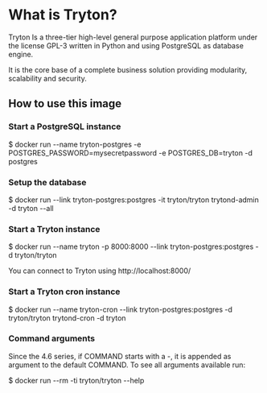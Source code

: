 # What is Tryton?
Tryton Is a three-tier high-level general purpose
application platform under the license GPL-3 written in Python and using
PostgreSQL as database engine.

It is the core base of a complete business solution providing modularity,
scalability and security.

## How to use this image

### Start a PostgreSQL instance
$ docker run --name tryton-postgres -e POSTGRES_PASSWORD=mysecretpassword -e POSTGRES_DB=tryton -d postgres

### Setup the database
$ docker run --link tryton-postgres:postgres -it tryton/tryton trytond-admin -d tryton --all

### Start a Tryton instance
$ docker run --name tryton -p 8000:8000 --link tryton-postgres:postgres -d tryton/tryton

You can connect to Tryton using http://localhost:8000/

### Start a Tryton cron instance
$ docker run --name tryton-cron --link tryton-postgres:postgres -d tryton/tryton trytond-cron -d tryton

### Command arguments
Since the 4.6 series, if COMMAND starts with a -, it is appended as argument to the default COMMAND.
To see all arguments available run:

$ docker run --rm -ti tryton/tryton --help
